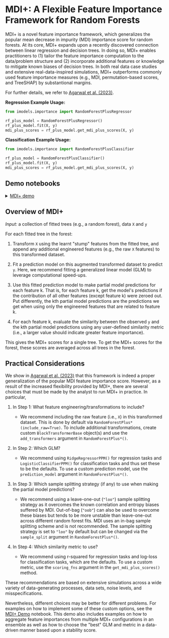 # MDI+: A Flexible Feature Importance Framework for Random Forests

MDI+ is a novel feature importance framework, which generalizes the popular mean decrease in impurity (MDI) importance score for random forests. At its core, MDI+ expands upon a recently discovered connection between linear regression and decision trees. In doing so, MDI+ enables practitioners to (1) tailor the feature importance computation to the data/problem structure and (2) incorporate additional features or knowledge to mitigate known biases of decision trees. In both real data case studies and extensive real-data-inspired simulations, MDI+ outperforms commonly used feature importance measures (e.g., MDI, permutation-based scores, and TreeSHAP) by substantional margins. 

For further details, we refer to [Agarwal et al. (2023)](https://arxiv.org/pdf/2307.01932.pdf).

**Regression Example Usage:**

```python
from imodels.importance import RandomForestPlusRegressor

rf_plus_model = RandomForestPlusRegressor()
rf_plus_model.fit(X, y)
mdi_plus_scores = rf_plus_model.get_mdi_plus_scores(X, y)
```

**Classification Example Usage:**

```python
from imodels.importance import RandomForestPlusClassifier

rf_plus_model = RandomForestPlusClassifier()
rf_plus_model.fit(X, y)
mdi_plus_scores = rf_plus_model.get_mdi_plus_scores(X, y)
```


## Demo notebooks

<details>
<summary><a href="https://github.com/csinva/imodels/blob/master/notebooks/mdi_plus_demo.ipynb">MDI+ demo</a></summary>
<ul>
<li>Shows how to compute MDI+ importance scores for different tasks (regression and classification) and configurations (with flexible GLMs, scoring metrics, and custom transformations).</li>
<li>Provides starter code on how to choose the GLM and scoring metric within MDI+ via a stability metric and/or combine these fits in an ensemble</li>
</ul>
</details>


## Overview of MDI+

*Input:* a collection of fitted trees (e.g., a random forest), data `X` and `y`

For each fitted tree in the forest:

1. Transform `X` using the learnt "stump" features from the fitted tree, and append any additional engineered features (e.g., the raw `X` features) to this transformed dataset.

2. Fit a prediction model on this augmented transformed dataset to predict `y`. Here, we recommend fitting a generalized linear model (GLM) to leverage computational speed-ups.

3. Use this fitted prediction model to make partial model predictions for each feature k. That is, for each feature k, get the model's predictions if the contribution of all other features (except feature k) were zeroed out. Put differently, the kth partial model predictions are the predictions we get when using only the engineered features that are related to feature k.

4. For each feature k, evaluate the similarity between the observed `y` and the kth partial model predictions using any user-defined similarity metric (i.e., a larger value should indicate greater feature importance).

This gives the MDI+ scores for a single tree. To get the MDI+ scores for the forest, these scores are averaged across all trees in the forest. 

<!-- <p align="center">
	<img src="" width="80%">
</p>  
<p align="center">	
	<i>Overview of MDI+.</i>
</p> -->

## Practical Considerations

We show in [Agarwal et al. (2023)](https://arxiv.org/abs/2307.01932) that this framework is indeed a proper generalization of the popular MDI feature importance score. However, as a result of the increased flexibility provided by MDI+, there are several choices that must be made by the analyst to run MDI+ in practice. In particular,

1. In Step 1: What feature engineering/transformations to include?
	- We recommend including the raw feature (i.e., `X`) in this transformed dataset. This is done by default via `RandomForestPlus*(include_raw=True)`. To include additional transformations, create custom `BlockTransformerBase` object(s) and use the `add_transformers` argument in `RandomForestPlus*()`.

2. In Step 2: Which GLM?
	- We recommend using `RidgeRegressorPPM()` for regression tasks and `LogisticClassifierPPM()` for classification tasks and thus set these to be the defaults. To use a custom prediction model, use the `prediction_model` argument in `RandomForestPlus*()`.

3. In Step 3: Which sample splitting strategy (if any) to use when making the partial model predictions?
	- We recommend using a leave-one-out (`"loo"`) sample splitting strategy as it overcomes the known correlation and entropy biases suffered by MDI. Out-of-bag (`"oob"`) can also be used to overcome these biases but tends to be more unstable than leave-one-out across different random forest fits. MDI uses an in-bag sample splitting scheme and is not recommended. The sample splitting strategy is set to `"loo"` by default but can be changed via the `sample_split` argument in `RandomForestPlus*()`.

4. In Step 4: Which similarity metric to use?
	- We recommend using r-squared for regression tasks and log-loss for classification tasks, which are the defaults. To use a custom metric, use the `scoring_fns` argument in the `get_mdi_plus_scores()` method.

These recommendations are based on extensive simulations across a wide variety of data-generating processes, data sets, noise levels, and misspecifications. 

Nevertheless, different choices may be better for different problems. For examples on how to implement some of these custom options, see the [MDI+ Demo](notebooks/mdi_plus_demo.ipynb) notebook. This demo also includes examples on how to aggregate feature importances from multiple MDI+ configurations in an ensemble as well as how to choose the "best" GLM and metric in a data-driven manner based upon a stability score.


